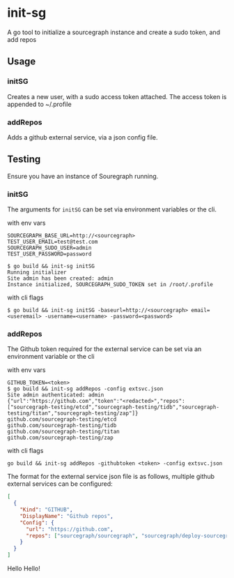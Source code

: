 # init-sg

A go tool to initialize a sourcegraph instance and create a sudo token, and add repos

## Usage

### initSG

Creates a new user, with a sudo access token attached. The access token is appended to ~/.profile

### addRepos

Adds a github external service, via a json config file.

## Testing

Ensure you have an instance of Souregraph running.

### initSG

The arguments for `initSG` can be set via environment variables or the cli.

with env vars

```shell
SOURCEGRAPH_BASE_URL=http://<sourcegraph>
TEST_USER_EMAIL=test@test.com
SOURCEGRAPH_SUDO_USER=admin
TEST_USER_PASSWORD=password

$ go build && init-sg initSG
Running initializer
Site admin has been created: admin
Instance initialized, SOURCEGRAPH_SUDO_TOKEN set in /root/.profile
```

with cli flags

```shell
$ go build && init-sg initSG -baseurl=http://<sourcegraph> email=<useremail> -username=<username> -password=<password>
```

### addRepos

The Github token required for the external service can be set via an environment variable or the cli

with env vars

```shell
GITHUB_TOKEN=<token>
$ go build && init-sg addRepos -config extsvc.json
Site admin authenticated: admin
{"url":"https://github.com","token":"<redacted>","repos":["sourcegraph-testing/etcd","sourcegraph-testing/tidb","sourcegraph-testing/titan","sourcegraph-testing/zap"]}
github.com/sourcegraph-testing/etcd
github.com/sourcegraph-testing/tidb
github.com/sourcegraph-testing/titan
github.com/sourcegraph-testing/zap
```

with cli flags

```shell
go build && init-sg addRepos -githubtoken <token> -config extsvc.json
```

The format for the external service json file is as follows, multiple github external services can be configured:

```json
[
  {
    "Kind": "GITHUB",
    "DisplayName": "Github repos",
    "Config": {
      "url": "https://github.com",
      "repos": ["sourcegraph/sourcegraph", "sourcegraph/deploy-sourcegraph"]
    }
  }
]
```
Hello Hello!

